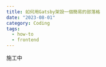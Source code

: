 ```yaml
---
title: 如何用Gatsby架設一個簡易的部落格
date: "2023-08-01"
category: Coding
tags:
  - how-to
  - frontend
---
```


施工中
